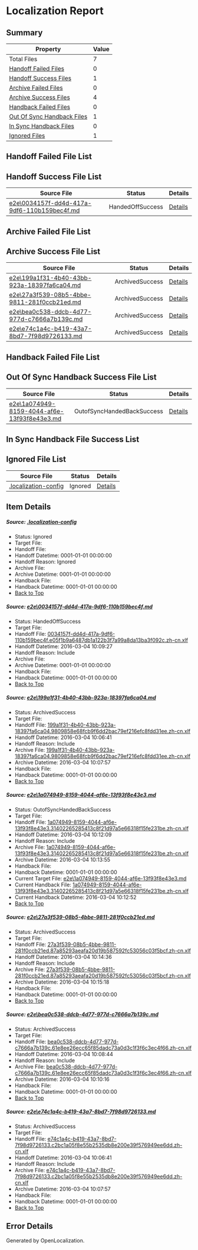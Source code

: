 # <a name='report-top'></a> Localization Report

## Summary
 Property | Value 
 -------- | ----- 
 Total Files | 7
[ Handoff Failed Files ](#handoff-failed-list)| 0
[ Handoff Success Files ](#handoff-success-list)| 1
[ Archive Failed Files ](#archive-failed-list)| 0
[ Archive Success Files ](#archive-success-list)| 4
[ Handback Failed Files ](#handback-failed-list)| 0
[ Out Of Sync Handback Files ](#outofsync-handback-success-list)| 1
[ In Sync Handback Files ](#insync-handback-success-list)| 0
[ Ignored Files ](#ignored-list)| 1

## <a name='handoff-failed-list'></a> Handoff Failed File List

## <a name='handoff-success-list'></a> Handoff Success File List
 Source File | Status | Details 
 ----------- | ------ | ------- 
 [e2e\0034157f-dd4d-417a-9df6-110b159bec4f.md](https://github.com/OpenLocalizationTest/oltest/blob/0a7d79782dc0e4eaac7da25566514f6648f5c4ee/e2e/0034157f-dd4d-417a-9df6-110b159bec4f.md) | HandedOffSuccess | [Details](#eb0e680bdc0e2ed7758f1374ab9a523972fc8cdb1)

## <a name='archive-failed-list'></a> Archive Failed File List

## <a name='archive-success-list'></a> Archive Success File List
 Source File | Status | Details 
 ----------- | ------ | ------- 
 [e2e\199a1f31-4b40-43bb-923a-18397fa6ca04.md](https://github.com/OpenLocalizationTest/oltest/blob/cb5143149f701958c0c10bafc27c1c4e8285a71e/e2e/199a1f31-4b40-43bb-923a-18397fa6ca04.md) | ArchivedSuccess | [Details](#0c8a5ad23f51f39404c2a4bd12df247404dfc0112)
 [e2e\27a3f539-08b5-4bbe-9811-281f0ccb21ed.md](https://github.com/OpenLocalizationTest/oltest/blob/08f9d293455e23b711a31ad965e94b3afa43e835/e2e/27a3f539-08b5-4bbe-9811-281f0ccb21ed.md) | ArchivedSuccess | [Details](#d2a05254b7110bff1d6e2131f1a9504e704359f54)
 [e2e\bea0c538-ddcb-4d77-977d-c7666a7b139c.md](https://github.com/OpenLocalizationTest/oltest/blob/f808b105251aa7a0a36d71b489338eb774aeb18f/e2e/bea0c538-ddcb-4d77-977d-c7666a7b139c.md) | ArchivedSuccess | [Details](#2d65eb86e590a1556d699fbcf8023d9fc9d8b40e5)
 [e2e\e74c1a4c-b419-43a7-8bd7-7f98d9726133.md](https://github.com/OpenLocalizationTest/oltest/blob/cb5143149f701958c0c10bafc27c1c4e8285a71e/e2e/e74c1a4c-b419-43a7-8bd7-7f98d9726133.md) | ArchivedSuccess | [Details](#b14a2f374f8f2744230de7fc91ce5edf98ce60056)

## <a name='handback-failed-list'></a> Handback Failed File List

## <a name='outofsync-handback-success-list'></a> Out Of Sync Handback Success File List
 Source File | Status | Details 
 ----------- | ------ | ------- 
 [e2e\1a074949-8159-4044-af6e-13f93f8e43e3.md](https://github.com/OpenLocalizationTest/oltest/blob/369213bbcf21725cdf2be78fee7674dca2193c34/e2e/1a074949-8159-4044-af6e-13f93f8e43e3.md) | OutofSyncHandedBackSuccess | [Details](#a4a59ada1c24896ae8eba19d241c53b403ed1cfd3)

## <a name='insync-handback-success-list'></a> In Sync Handback File Success List

## <a name='ignored-list'></a> Ignored File List
 Source File | Status | Details 
 ----------- | ------ | ------- 
 [.localization-config](https://github.com/OpenLocalizationTest/oltest/blob/08f9d293455e23b711a31ad965e94b3afa43e835/.localization-config) | Ignored | [Details](#66aca4b1c2f43b14ec41e0e427345df94af1d5e10)

## Item Details
##### <a name='66aca4b1c2f43b14ec41e0e427345df94af1d5e10'></a> Source: [.localization-config](https://github.com/OpenLocalizationTest/oltest/blob/08f9d293455e23b711a31ad965e94b3afa43e835/.localization-config)
* Status: Ignored
* Target File: 
* Handoff File: 
* Handoff Datetime: 0001-01-01 00:00:00
* Handoff Reason: Ignored
* Archive File: 
* Archive Datetime: 0001-01-01 00:00:00
* Handback File: 
* Handback Datetime: 0001-01-01 00:00:00
* [Back to Top](#report-top)

##### <a name='eb0e680bdc0e2ed7758f1374ab9a523972fc8cdb1'></a> Source: [e2e\0034157f-dd4d-417a-9df6-110b159bec4f.md](https://github.com/OpenLocalizationTest/oltest/blob/0a7d79782dc0e4eaac7da25566514f6648f5c4ee/e2e/0034157f-dd4d-417a-9df6-110b159bec4f.md)
* Status: HandedOffSuccess
* Target File: 
* Handoff File: [0034157f-dd4d-417a-9df6-110b159bec4f.e05f1b9a6487db1a122b3f7a99a8da13ba3f092c.zh-cn.xlf](https://github.com/OpenLocalizationTestOrg/olhandoff/blob/fc3af3f65a0b196686e6acf4aad3b13f17bfbfa7/ol-handoff/OpenLocalizationTestOrg/oltest.zh-cn/qimu/ht/0034157f-dd4d-417a-9df6-110b159bec4f.e05f1b9a6487db1a122b3f7a99a8da13ba3f092c.zh-cn.xlf)
* Handoff Datetime: 2016-03-04 10:09:27
* Handoff Reason: Include
* Archive File: 
* Archive Datetime: 0001-01-01 00:00:00
* Handback File: 
* Handback Datetime: 0001-01-01 00:00:00
* [Back to Top](#report-top)

##### <a name='0c8a5ad23f51f39404c2a4bd12df247404dfc0112'></a> Source: [e2e\199a1f31-4b40-43bb-923a-18397fa6ca04.md](https://github.com/OpenLocalizationTest/oltest/blob/cb5143149f701958c0c10bafc27c1c4e8285a71e/e2e/199a1f31-4b40-43bb-923a-18397fa6ca04.md)
* Status: ArchivedSuccess
* Target File: 
* Handoff File: [199a1f31-4b40-43bb-923a-18397fa6ca04.9809858e68fcb9f6dd2bac79ef216efc8fdd31ee.zh-cn.xlf](https://github.com/OpenLocalizationTestOrg/olhandoff/blob/099d1bb2d354adf14802c5fb265e340f67b4bd7e/ol-handoff/OpenLocalizationTestOrg/oltest.zh-cn/qimu/ht/199a1f31-4b40-43bb-923a-18397fa6ca04.9809858e68fcb9f6dd2bac79ef216efc8fdd31ee.zh-cn.xlf)
* Handoff Datetime: 2016-03-04 10:06:41
* Handoff Reason: Include
* Archive File: [199a1f31-4b40-43bb-923a-18397fa6ca04.9809858e68fcb9f6dd2bac79ef216efc8fdd31ee.zh-cn.xlf](https://github.com/OpenLocalizationTestOrg/olhandoff/blob/f10720d6669eacbdc646235e4661cb62329c987b/ol-handoff/OpenLocalizationTestOrg/oltest.zh-cn/qimu/ht/archive/199a1f31-4b40-43bb-923a-18397fa6ca04.9809858e68fcb9f6dd2bac79ef216efc8fdd31ee.zh-cn.xlf)
* Archive Datetime: 2016-03-04 10:07:57
* Handback File: 
* Handback Datetime: 0001-01-01 00:00:00
* [Back to Top](#report-top)

##### <a name='a4a59ada1c24896ae8eba19d241c53b403ed1cfd3'></a> Source: [e2e\1a074949-8159-4044-af6e-13f93f8e43e3.md](https://github.com/OpenLocalizationTest/oltest/blob/369213bbcf21725cdf2be78fee7674dca2193c34/e2e/1a074949-8159-4044-af6e-13f93f8e43e3.md)
* Status: OutofSyncHandedBackSuccess
* Target File: 
* Handoff File: [1a074949-8159-4044-af6e-13f93f8e43e3.31402265285413c8f21d97a5e66318f15fe231be.zh-cn.xlf](https://github.com/OpenLocalizationTestOrg/olhandoff/blob/9e8c1e35b1dbe525312190456d709acde1ad316c/ol-handoff/OpenLocalizationTestOrg/oltest.zh-cn/qimu/ht/1a074949-8159-4044-af6e-13f93f8e43e3.31402265285413c8f21d97a5e66318f15fe231be.zh-cn.xlf)
* Handoff Datetime: 2016-03-04 10:12:09
* Handoff Reason: Include
* Archive File: [1a074949-8159-4044-af6e-13f93f8e43e3.31402265285413c8f21d97a5e66318f15fe231be.zh-cn.xlf](https://github.com/OpenLocalizationTestOrg/olhandoff/blob/ae7300263bb91c161845f8946cc98aab080d7da1/ol-handoff/OpenLocalizationTestOrg/oltest.zh-cn/qimu/ht/archive/1a074949-8159-4044-af6e-13f93f8e43e3.31402265285413c8f21d97a5e66318f15fe231be.zh-cn.xlf)
* Archive Datetime: 2016-03-04 10:13:55
* Handback File: 
* Handback Datetime: 0001-01-01 00:00:00
* Current Target File: [e2e\1a074949-8159-4044-af6e-13f93f8e43e3.md](https://github.com/OpenLocalizationTestOrg/oltest.zh-cn/blob/3f7a838470b870e0b9033b02e7272599f7807bd6/e2e/1a074949-8159-4044-af6e-13f93f8e43e3.md)
* Current Handback File: [1a074949-8159-4044-af6e-13f93f8e43e3.31402265285413c8f21d97a5e66318f15fe231be.zh-cn.xlf](https://github.com/OpenLocalizationTestOrg/olhandback/blob/66b64a8b7952ca79a6706b3396245683e74c3395/ol-handback/OpenLocalizationTestOrg/oltest.zh-cn/qimu/ht/1a074949-8159-4044-af6e-13f93f8e43e3.31402265285413c8f21d97a5e66318f15fe231be.zh-cn.xlf)
* Current Handback Datetime: 2016-03-04 10:12:52
* [Back to Top](#report-top)

##### <a name='d2a05254b7110bff1d6e2131f1a9504e704359f54'></a> Source: [e2e\27a3f539-08b5-4bbe-9811-281f0ccb21ed.md](https://github.com/OpenLocalizationTest/oltest/blob/08f9d293455e23b711a31ad965e94b3afa43e835/e2e/27a3f539-08b5-4bbe-9811-281f0ccb21ed.md)
* Status: ArchivedSuccess
* Target File: 
* Handoff File: [27a3f539-08b5-4bbe-9811-281f0ccb21ed.87a85293aeafa20d19b587592fc53056c03f5bcf.zh-cn.xlf](https://github.com/OpenLocalizationTestOrg/olhandoff/blob/a63c3cac7622a6c81553ee0a61f5fc8c99a49525/ol-handoff/OpenLocalizationTestOrg/oltest.zh-cn/qimu/ht/27a3f539-08b5-4bbe-9811-281f0ccb21ed.87a85293aeafa20d19b587592fc53056c03f5bcf.zh-cn.xlf)
* Handoff Datetime: 2016-03-04 10:14:36
* Handoff Reason: Include
* Archive File: [27a3f539-08b5-4bbe-9811-281f0ccb21ed.87a85293aeafa20d19b587592fc53056c03f5bcf.zh-cn.xlf](https://github.com/OpenLocalizationTestOrg/olhandoff/blob/20d3d1891e5dc8d1dc036a18b17ded10a8730449/ol-handoff/OpenLocalizationTestOrg/oltest.zh-cn/qimu/ht/archive/27a3f539-08b5-4bbe-9811-281f0ccb21ed.87a85293aeafa20d19b587592fc53056c03f5bcf.zh-cn.xlf)
* Archive Datetime: 2016-03-04 10:15:18
* Handback File: 
* Handback Datetime: 0001-01-01 00:00:00
* [Back to Top](#report-top)

##### <a name='2d65eb86e590a1556d699fbcf8023d9fc9d8b40e5'></a> Source: [e2e\bea0c538-ddcb-4d77-977d-c7666a7b139c.md](https://github.com/OpenLocalizationTest/oltest/blob/f808b105251aa7a0a36d71b489338eb774aeb18f/e2e/bea0c538-ddcb-4d77-977d-c7666a7b139c.md)
* Status: ArchivedSuccess
* Target File: 
* Handoff File: [bea0c538-ddcb-4d77-977d-c7666a7b139c.61e8ee26ecc65f85dadc73a0d3c1f3f6c3ec4f66.zh-cn.xlf](https://github.com/OpenLocalizationTestOrg/olhandoff/blob/e02a45df03dd737622128db4589d4834403e911d/ol-handoff/OpenLocalizationTestOrg/oltest.zh-cn/qimu/ht/bea0c538-ddcb-4d77-977d-c7666a7b139c.61e8ee26ecc65f85dadc73a0d3c1f3f6c3ec4f66.zh-cn.xlf)
* Handoff Datetime: 2016-03-04 10:08:44
* Handoff Reason: Include
* Archive File: [bea0c538-ddcb-4d77-977d-c7666a7b139c.61e8ee26ecc65f85dadc73a0d3c1f3f6c3ec4f66.zh-cn.xlf](https://github.com/OpenLocalizationTestOrg/olhandoff/blob/150698df30afb18bab0ef3730856910cd61b73e1/ol-handoff/OpenLocalizationTestOrg/oltest.zh-cn/qimu/ht/archive/bea0c538-ddcb-4d77-977d-c7666a7b139c.61e8ee26ecc65f85dadc73a0d3c1f3f6c3ec4f66.zh-cn.xlf)
* Archive Datetime: 2016-03-04 10:10:16
* Handback File: 
* Handback Datetime: 0001-01-01 00:00:00
* [Back to Top](#report-top)

##### <a name='b14a2f374f8f2744230de7fc91ce5edf98ce60056'></a> Source: [e2e\e74c1a4c-b419-43a7-8bd7-7f98d9726133.md](https://github.com/OpenLocalizationTest/oltest/blob/cb5143149f701958c0c10bafc27c1c4e8285a71e/e2e/e74c1a4c-b419-43a7-8bd7-7f98d9726133.md)
* Status: ArchivedSuccess
* Target File: 
* Handoff File: [e74c1a4c-b419-43a7-8bd7-7f98d9726133.c2bc1a05f8e55b2535db8e200e39f576949ee6dd.zh-cn.xlf](https://github.com/OpenLocalizationTestOrg/olhandoff/blob/099d1bb2d354adf14802c5fb265e340f67b4bd7e/ol-handoff/OpenLocalizationTestOrg/oltest.zh-cn/qimu/ht/e74c1a4c-b419-43a7-8bd7-7f98d9726133.c2bc1a05f8e55b2535db8e200e39f576949ee6dd.zh-cn.xlf)
* Handoff Datetime: 2016-03-04 10:06:41
* Handoff Reason: Include
* Archive File: [e74c1a4c-b419-43a7-8bd7-7f98d9726133.c2bc1a05f8e55b2535db8e200e39f576949ee6dd.zh-cn.xlf](https://github.com/OpenLocalizationTestOrg/olhandoff/blob/f10720d6669eacbdc646235e4661cb62329c987b/ol-handoff/OpenLocalizationTestOrg/oltest.zh-cn/qimu/ht/archive/e74c1a4c-b419-43a7-8bd7-7f98d9726133.c2bc1a05f8e55b2535db8e200e39f576949ee6dd.zh-cn.xlf)
* Archive Datetime: 2016-03-04 10:07:57
* Handback File: 
* Handback Datetime: 0001-01-01 00:00:00
* [Back to Top](#report-top)


## Error Details

Generated by OpenLocalization.
